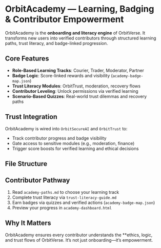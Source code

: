 # OrbitAcademy — Learning, Badging & Contributor Empowerment

OrbitAcademy is the **onboarding and literacy engine** of OrbitVerse. It transforms new users into verified contributors through structured learning paths, trust literacy, and badge-linked progression.

## Core Features
- **Role-Based Learning Tracks**: Courier, Trader, Moderator, Partner
- **Badge Logic**: Score-linked rewards and visibility (`academy-badge-map.json`)
- **Trust Literacy Modules**: OrbitTrust, moderation, recovery flows
- **Contributor Leveling**: Unlock permissions via verified learning
- **Scenario-Based Quizzes**: Real-world trust dilemmas and recovery paths

## Trust Integration
OrbitAcademy is wired into `OrbitSecureAI` and `OrbitTrust` to:
- Track contributor progress and badge visibility
- Gate access to sensitive modules (e.g., moderation, finance)
- Trigger score boosts for verified learning and ethical decisions

## File Structure

## Contributor Pathway
1. Read `academy-paths.md` to choose your learning track
2. Complete trust literacy via `trust-literacy-guide.md`
3. Earn badges via quizzes and verified actions (`academy-badge-map.json`)
4. Preview your progress in `academy-dashboard.html`

## Why It Matters
OrbitAcademy ensures every contributor understands the **ethics, logic, and trust flows of OrbitVerse. It’s not just onboarding—it’s empowerment.
